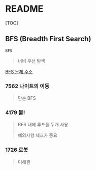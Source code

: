 # README

[TOC]

## BFS (Breadth First Search)



`BFS` 

> 너비 우선 탐색



[BFS 문제 주소](https://www.acmicpc.net/problem/tag/BFS)



### 7562 나이트의 이동

> 단순 BFS



### 4179 불!

> BFS 내에 루프를 두개 사용
>
> 예외사항 체크가 중요



### 1726 로봇

> 미해결